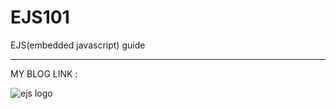 # EJS101
EJS(embedded javascript) guide
<hr/>
MY BLOG LINK : 

![ejs logo](https://github.com/sagunjaiswal/EJS101/blob/master/ejslogo.jpg)
